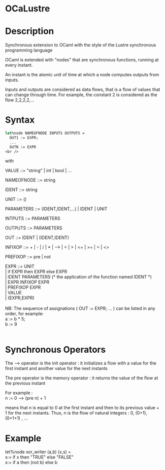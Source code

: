 # OCaLustre

# Description

Synchronous extension to OCaml with the style of the Lustre synchronous programming language

OCaml is extended with "nodes" that are synchronous functions,
running at every instant.

An instant is the atomic unit of time at which a node computes outputs from inputs.

Inputs and outputs are considered as data flows, that is a flow of values that can change through time. For example, the constant 2 is considered as the flow 2,2,2,2,...  

# Syntax 
```ocaml
let%node NAMEOFNODE INPUTS OUTPUTS = 
  OUT1 := EXPR; 
  ... 
  OUTN := EXPR 
<br />
```

with
<br />

VALUE ::= "string" | int | bool | ... <br />

NAMEOFNODE ::= string <br />

IDENT ::= string <br />

UNIT ::= () <br />

PARAMETERS ::= (IDENT,IDENT,...) | IDENT | UNIT <br />

INTPUTS ::= PARAMETERS <br />

OUTPUTS ::= PARAMETERS <br />

OUT ::= IDENT | (IDENT,IDENT) <br />

INFIXOP ::= + | - | / | * | --> | < | > | <= | >= | = | <> <br />

PREFIXOP ::= pre | not 

EXPR ::=   UNIT <br />
           | if EXPR then EXPR else EXPR<br />
	   | IDENT PARAMETERS (* the application of the function named IDENT *)<br />
           | EXPR INFIXOP EXPR<br />
	   | PREFIXOP EXPR<br />
	   | VALUE<br />
	   | (EXPR,EXPR)<br />
<br />
NB: The sequence of assignations ( OUT := EXPR; ... ) can be listed in any order, for example:<br />
   a := b * 5;<br />
   b := 9<br />
<br />
# Synchronous Operators

The --> operator is the init operator : it initializes a flow with a value for the first instant and another value for the next instants<br />

The pre operator is the memory operator : it returns the value of the flow at the previous instant<br />

For example :<br />
   n := 0 --> (pre n) + 1<br />

means that n is equal to 0 at the first instant and then to its previous value + 1 for the next instants. Thus, n is the flow of natural integers : 0, (0+1), (0+1+1) , ...<br />

# Example

let%node xor_writer (a,b) (x,s) =<br />
   s:= if x then "TRUE" else "FALSE" <br />
   x:= if a then (not b) else b<br />
